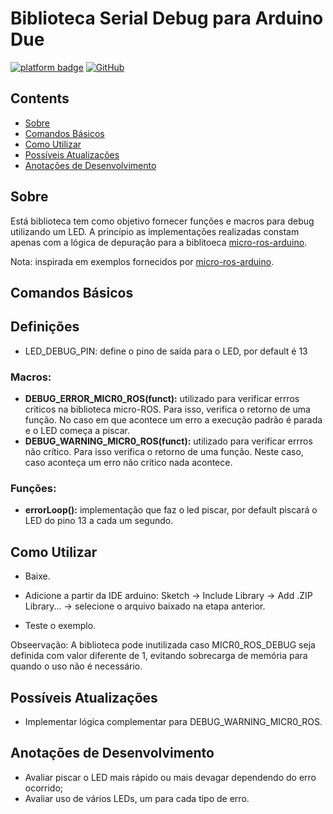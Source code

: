 # Biblioteca Serial Debug para Arduino Due
[![platform badge](https://img.shields.io/badge/platform-Arduino-orange.svg)](https://github.com/arduino)
[![GitHub](https://img.shields.io/github/license/mashape/apistatus.svg)](https://github.com/SciCoBot/led_debug/blob/main/LICENSE)

## Contents

- [Sobre](#sobre)
- [Comandos Básicos](#comandos-básicos)
- [Como Utilizar](#como-utilizar)
- [Possíveis Atualizações](#possíveis-atualizações)
- [Anotações de Desenvolvimento](#anotações-de-desenvolvimento)

## Sobre

Está biblioteca tem como objetivo fornecer funções e macros para debug utilizando um LED. A princípio as implementações realizadas constam apenas com a lógica de depuração para a biblitoeca [micro-ros-arduino](https://github.com/micro-ROS/micro_ros_arduino).

Nota: inspirada em exemplos fornecidos por [micro-ros-arduino](https://github.com/micro-ROS/micro_ros_arduino).

## Comandos Básicos
## Definições
- LED_DEBUG_PIN: define o pino de saída para o LED, por default é 13

### Macros:

- **DEBUG_ERROR_MICR0_ROS(funct):** utilizado para verificar errros criticos na biblioteca micro-ROS. Para isso, verifica o retorno de uma função. No caso em que acontece um erro a execução padrão é parada e o LED começa a piscar.
- **DEBUG_WARNING_MICR0_ROS(funct):** utilizado para verificar errros não crítico. Para isso verifica o retorno de uma função. Neste caso, caso aconteça um erro não crítico nada acontece. 

### Funções:
- **errorLoop():** implementação que faz o led piscar, por default piscará o LED do pino 13 a cada um segundo.

## Como Utilizar

- Baixe.

- Adicione a partir da IDE arduino: Sketch -> Include Library -> Add .ZIP Library... -> selecione o arquivo baixado na etapa anterior.

- Teste o exemplo.

Obseervação: A biblioteca pode inutilizada caso  MICR0_ROS_DEBUG seja definida com valor diferente de 1, evitando sobrecarga de memória para quando o uso não é necessário.

## Possíveis Atualizações

- Implementar lógica complementar para DEBUG_WARNING_MICR0_ROS.

## Anotações de Desenvolvimento

- Avaliar piscar o LED mais rápido ou mais devagar dependendo do erro ocorrido;
- Avaliar uso de vários LEDs, um para cada tipo de erro.
